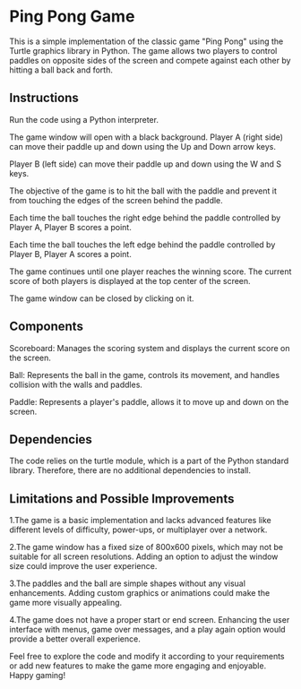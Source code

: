 
# Ping Pong Game

This is a simple implementation of the classic game "Ping Pong" using the Turtle graphics library in Python. The game allows two players to control paddles on opposite sides of the screen and compete against each other by hitting a ball back and forth.


## Instructions

Run the code using a Python interpreter.

The game window will open with a black background.
Player A (right side) can move their paddle up and down using the Up and Down arrow keys.

Player B (left side) can move their paddle up and down using the W and S keys.

The objective of the game is to hit the ball with the paddle and prevent it from touching the edges of the screen behind the paddle.

Each time the ball touches the right edge behind the paddle controlled by Player A, Player B scores a point.

Each time the ball touches the left edge behind the paddle controlled by Player B, Player A scores a point.

The game continues until one player reaches the winning score.
The current score of both players is displayed at the top center of the screen.

The game window can be closed by clicking on it.
## Components

Scoreboard: Manages the scoring system and displays the current score on the screen.

Ball: Represents the ball in the game, controls its movement, and handles collision with the walls and paddles.

Paddle: Represents a player's paddle, allows it to move up and down on the screen.
## Dependencies

The code relies on the turtle module, which is a part of the Python standard library. Therefore, there are no additional dependencies to install.
## Limitations and Possible Improvements

1.The game is a basic implementation and lacks advanced features like different levels of difficulty, power-ups, or multiplayer over a network.

2.The game window has a fixed size of 800x600 pixels, which may not be suitable for all screen resolutions. Adding an option to adjust the window size could improve the user experience.

3.The paddles and the ball are simple shapes without any visual enhancements. Adding custom graphics or animations could make the game more visually appealing.

4.The game does not have a proper start or end screen. Enhancing the user interface with menus, game over messages, and a play again option would provide a better overall experience.

Feel free to explore the code and modify it according to your requirements or add new features to make the game more engaging and enjoyable. Happy gaming!